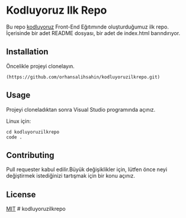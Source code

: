 # Kodluyoruz Ilk Repo

Bu repo [kodluyoruz](
https://www.kodluyoruz.org) Front-End Eğıtımınde oluşturduğumuz ilk repo. İçerisinde bir adet README dosyası, bir adet de index.html barındırıyor.
## Installation
 Öncelikle projeyi clonelayın. 
 ```
 (https://github.com/orhansalihsahin/kodluyoruzilkrepo.git)
 ```

 ## Usage

 Projeyi cloneladıktan sonra Visual Studio programında açınız.
 
 Linux için:
```
cd kodluyoruzilkrepo
code .
```
## Contributing

Pull requester kabul edilir.Büyük değişiklikler için, lütfen önce neyi değiştirmek istediğinizi tartışmak için bir konu açınız.

## License

[MIT](https://choosealicense.com/licenses/mit/)
#   k o d l u y o r u z i l k r e p o  
 